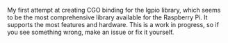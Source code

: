 My first attempt at creating CGO binding for the lgpio library, which seems to be the most comprehensive library available for the Raspberry Pi.  It supports the most features and hardware.  This is a work in progress, so if you see something wrong, make an issue or fix it yourself.
